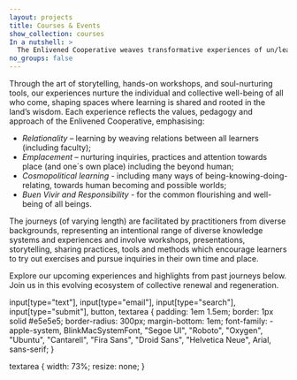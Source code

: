 ```yaml
---
layout: projects
title: Courses & Events
show_collection: courses
In a nutshell: >
  The Enlivened Cooperative weaves transformative experiences of un/learning, where connection blossoms, place-based wisdom awakens, and diverse ways of knowing and being come together. 
no_groups: false
---
```


Through the art of storytelling, hands-on workshops, and soul-nurturing tools, our experiences nurture the individual and collective well-being of all who come, shaping spaces where learning is shared and rooted in the land’s wisdom. Each experience reflects the values, pedagogy and approach of the Enlivened Cooperative, emphasising:

* _Relationality_ – learning by  weaving relations between all learners (including faculty);
* _Emplacement_ – nurturing inquiries, practices and attention towards place (and one´s own place) including the beyond human;
* _Cosmopolitical learning_ - including many ways of being-knowing-doing-relating, towards human becoming and possible worlds;
* _Buen Vivir and Responsibility_ - for the common flourishing and well-being of all beings.

The journeys (of varying length) are facilitated by practitioners from diverse backgrounds, representing an intentional range of diverse knowledge systems and experiences and involve workshops, presentations, storytelling, sharing practices, tools and methods which encourage learners to try out exercises and pursue inquiries in their own time and place.

Explore our upcoming experiences and highlights from past journeys below. Join us in this evolving ecosystem of collective renewal and regeneration. 

<form method="POST" action="https://forms.gle/rkLqAkoNRrWcuBoK6/<YOUR_EMAIL_HERE>">
  input[type="text"], input[type="email"], input[type="search"], 
input[type="submit"], button, textarea { 
  padding: 1em 1.5em; 
  border: 1px solid #e5e5e5; 
  border-radius: 300px; 
  margin-bottom: 1em; 
  font-family:  -apple-system, BlinkMacSystemFont, "Segoe UI", 
                "Roboto", "Oxygen", "Ubuntu", "Cantarell", 
                "Fira Sans", "Droid Sans", "Helvetica Neue", 
                Arial, sans-serif; 
}

textarea { width: 73%;  resize: none; }
<br/>
